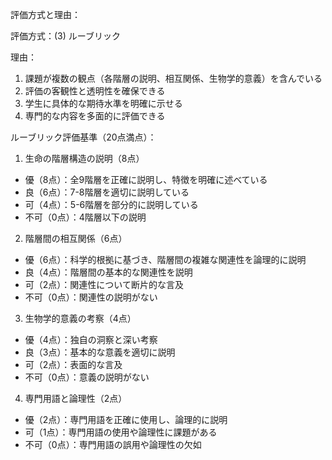 評価方式と理由：

評価方式：(3) ルーブリック

理由：
1. 課題が複数の観点（各階層の説明、相互関係、生物学的意義）を含んでいる
2. 評価の客観性と透明性を確保できる
3. 学生に具体的な期待水準を明確に示せる
4. 専門的な内容を多面的に評価できる

ルーブリック評価基準（20点満点）：

1. 生命の階層構造の説明（8点）
- 優（8点）：全9階層を正確に説明し、特徴を明確に述べている
- 良（6点）：7-8階層を適切に説明している
- 可（4点）：5-6階層を部分的に説明している
- 不可（0点）：4階層以下の説明

2. 階層間の相互関係（6点）
- 優（6点）：科学的根拠に基づき、階層間の複雑な関連性を論理的に説明
- 良（4点）：階層間の基本的な関連性を説明
- 可（2点）：関連性について断片的な言及
- 不可（0点）：関連性の説明がない

3. 生物学的意義の考察（4点）
- 優（4点）：独自の洞察と深い考察
- 良（3点）：基本的な意義を適切に説明
- 可（2点）：表面的な言及
- 不可（0点）：意義の説明がない

4. 専門用語と論理性（2点）
- 優（2点）：専門用語を正確に使用し、論理的に説明
- 可（1点）：専門用語の使用や論理性に課題がある
- 不可（0点）：専門用語の誤用や論理性の欠如